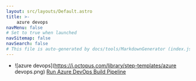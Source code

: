 ```yaml
---
layout: src/layouts/Default.astro
title: >-
    azure devops
navMenu: false
# Set to true when launched
navSitemap: false
navSearch: false
# This file is auto-generated by docs/tools/MarkdownGenerator (index.js)
---
```


<ul>

<li>

![azure devops](https://i.octopus.com/library/step-templates/azure devops.png) [Run Azure DevOps Build Pipeline](/integrations/azure-devops/run-azure-devops-build-pipeline)

</li>
        
</ul>
